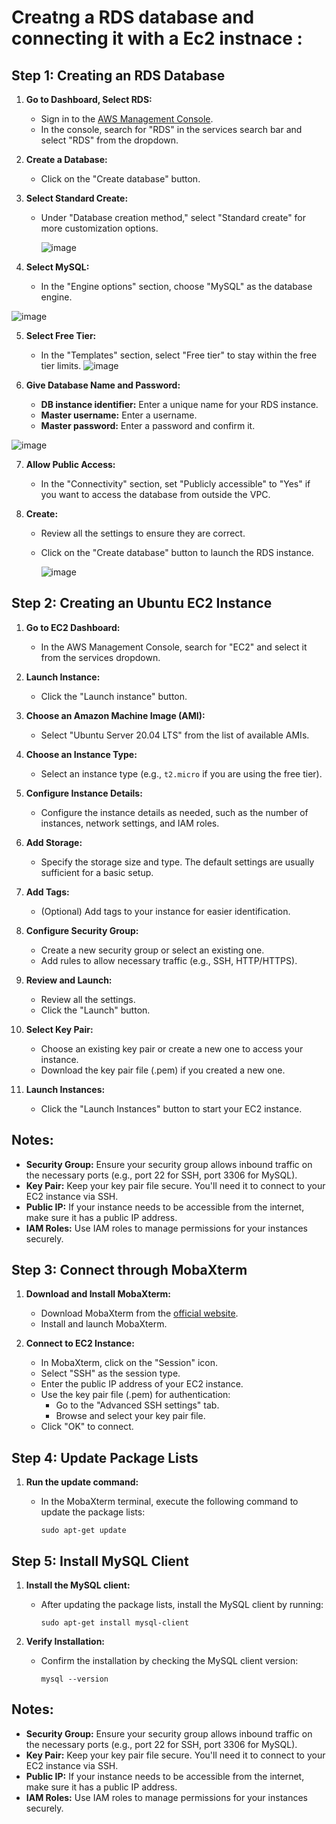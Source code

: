 # Creatng a RDS database and connecting it with a Ec2 instnace : 

## Step 1: Creating an RDS Database

1. **Go to Dashboard, Select RDS:**

   - Sign in to the [AWS Management Console](https://aws.amazon.com/console/).
   - In the console, search for "RDS" in the services search bar and select "RDS" from the dropdown.

2. **Create a Database:**

   - Click on the "Create database" button.

3. **Select Standard Create:**

   - Under "Database creation method," select "Standard create" for more customization options.

     ![image](https://github.com/user-attachments/assets/ceb00cb3-8b47-4072-9df7-9d337c0779d3)

4. **Select MySQL:**

   - In the "Engine options" section, choose "MySQL" as the database engine.

![image](https://github.com/user-attachments/assets/69875d8f-a85a-49b9-be58-1d65a42cc679)

5. **Select Free Tier:**
   - In the "Templates" section, select "Free tier" to stay within the free tier limits.
     ![image](https://github.com/user-attachments/assets/66cefd7a-dfe2-4114-8541-ab400d6df1a8)

6. **Give Database Name and Password:**
   - **DB instance identifier:** Enter a unique name for your RDS instance.
   - **Master username:** Enter a username.
   - **Master password:** Enter a password and confirm it.

![image](https://github.com/user-attachments/assets/b7142f07-d4af-42f1-b3b2-3992898064ff)

7. **Allow Public Access:**

   - In the "Connectivity" section, set "Publicly accessible" to "Yes" if you want to access the database from outside the VPC.

8. **Create:**

   - Review all the settings to ensure they are correct.

   - Click on the "Create database" button to launch the RDS instance.

     ![image](https://github.com/user-attachments/assets/00a653ec-2ccd-4b60-8d98-06548a40b289)

## Step 2: Creating an Ubuntu EC2 Instance

1. **Go to EC2 Dashboard:**
   - In the AWS Management Console, search for "EC2" and select it from the services dropdown.

2. **Launch Instance:**
   - Click the "Launch instance" button.

3. **Choose an Amazon Machine Image (AMI):**
   - Select "Ubuntu Server 20.04 LTS" from the list of available AMIs.

4. **Choose an Instance Type:**
   - Select an instance type (e.g., `t2.micro` if you are using the free tier).

5. **Configure Instance Details:**
   - Configure the instance details as needed, such as the number of instances, network settings, and IAM roles.

6. **Add Storage:**
   - Specify the storage size and type. The default settings are usually sufficient for a basic setup.

7. **Add Tags:**
   - (Optional) Add tags to your instance for easier identification.

8. **Configure Security Group:**
   - Create a new security group or select an existing one.
   - Add rules to allow necessary traffic (e.g., SSH, HTTP/HTTPS).

9. **Review and Launch:**
   - Review all the settings.
   - Click the "Launch" button.

10. **Select Key Pair:**
    - Choose an existing key pair or create a new one to access your instance.
    - Download the key pair file (.pem) if you created a new one.

11. **Launch Instances:**
    - Click the "Launch Instances" button to start your EC2 instance.

## Notes:

- **Security Group:** Ensure your security group allows inbound traffic on the necessary ports (e.g., port 22 for SSH, port 3306 for MySQL).
- **Key Pair:** Keep your key pair file secure. You'll need it to connect to your EC2 instance via SSH.
- **Public IP:** If your instance needs to be accessible from the internet, make sure it has a public IP address.
- **IAM Roles:** Use IAM roles to manage permissions for your instances securely.

## Step 3: Connect through MobaXterm

1. **Download and Install MobaXterm:**
   - Download MobaXterm from the [official website](https://mobaxterm.mobatek.net/).
   - Install and launch MobaXterm.

2. **Connect to EC2 Instance:**
   - In MobaXterm, click on the "Session" icon.
   - Select "SSH" as the session type.
   - Enter the public IP address of your EC2 instance.
   - Use the key pair file (.pem) for authentication:
     - Go to the "Advanced SSH settings" tab.
     - Browse and select your key pair file.
   - Click "OK" to connect.

## Step 4: Update Package Lists

1. **Run the update command:**

   - In the MobaXterm terminal, execute the following command to update the package lists:

     ```
     sudo apt-get update
     ```

## Step 5: Install MySQL Client

1. **Install the MySQL client:**

   - After updating the package lists, install the MySQL client by running:

     ```
     sudo apt-get install mysql-client
     ```

2. **Verify Installation:**

   - Confirm the installation by checking the MySQL client version:

     ```
     mysql --version
     ```

## Notes:

- **Security Group:** Ensure your security group allows inbound traffic on the necessary ports (e.g., port 22 for SSH, port 3306 for MySQL).
- **Key Pair:** Keep your key pair file secure. You'll need it to connect to your EC2 instance via SSH.
- **Public IP:** If your instance needs to be accessible from the internet, make sure it has a public IP address.
- **IAM Roles:** Use IAM roles to manage permissions for your instances securely.
